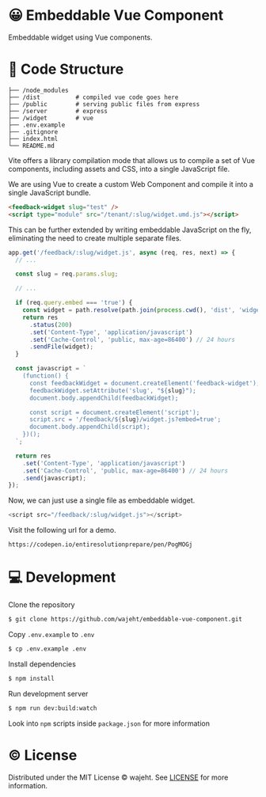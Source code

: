 # 😀 Embeddable Vue Component

Embeddable widget using Vue components.

# 📕 Code Structure

```
├── /node_modules
├── /dist          # compiled vue code goes here
├── /public        # serving public files from express
├── /server        # express
├── /widget        # vue
├── .env.example
├── .gitignore
├── index.html
└── README.md
```

Vite offers a library compilation mode that allows us to compile a set of Vue components, including assets and CSS, into a single JavaScript file.

We are using Vue to create a custom Web Component and compile it into a single JavaScript bundle.

```html
<feedback-widget slug="test" />
<script type="module" src="/tenant/:slug/widget.umd.js"></script>
```

This can be further extended by writing embeddable JavaScript on the fly, eliminating the need to create multiple separate files.

```javascript
app.get('/feedback/:slug/widget.js', async (req, res, next) => {
  // ...

  const slug = req.params.slug;

  // ...

  if (req.query.embed === 'true') {
    const widget = path.resolve(path.join(process.cwd(), 'dist', 'widget.umd.js'));
    return res
      .status(200)
      .set('Content-Type', 'application/javascript')
      .set('Cache-Control', 'public, max-age=86400') // 24 hours
      .sendFile(widget);
  }

  const javascript = `
    (function() {
      const feedbackWidget = document.createElement('feedback-widget');
      feedbackWidget.setAttribute('slug', "${slug}");
      document.body.appendChild(feedbackWidget);

      const script = document.createElement('script');
      script.src = '/feedback/${slug}/widget.js?embed=true';
      document.body.appendChild(script);
    })();
  `;

  return res
    .set('Content-Type', 'application/javascript')
    .set('Cache-Control', 'public, max-age=86400') // 24 hours
    .send(javascript);
});
```

Now, we can just use a single file as embeddable widget.

```javascript
<script src="/feedback/:slug/widget.js"></script>
```

Visit the following url for a demo.

```
https://codepen.io/entiresolutionprepare/pen/PogMOGj
```

# 💻 Development

Clone the repository

```bash
$ git clone https://github.com/wajeht/embeddable-vue-component.git
```

Copy `.env.example` to `.env`

```bash
$ cp .env.example .env
```

Install dependencies

```bash
$ npm install
```

Run development server

```bash
$ npm run dev:build:watch
```

Look into `npm` scripts inside `package.json` for more information

# © License

Distributed under the MIT License © wajeht. See [LICENSE](./LICENSE) for more information.
